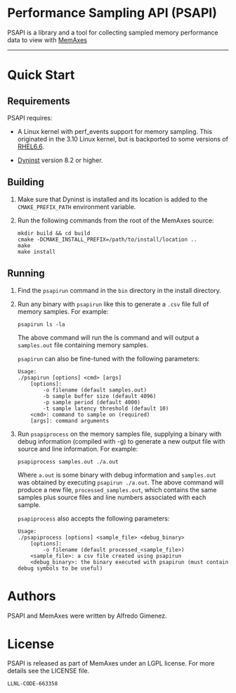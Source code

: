 # Performance Sampling API (PSAPI)

PSAPI is a library and a tool for collecting sampled memory
performance data to view with
[MemAxes](https://github.com/scalability-llnl/MemAxes)

----

# Quick Start

## Requirements

PSAPI requires:

* A Linux kernel with perf_events support for memory
  sampling.  This originated in the 3.10 Linux kernel, but is backported
  to some versions of [RHEL6.6](https://www.redhat.com/promo/Red_Hat_Enterprise_Linux6/).

* [Dyninst](http://www.dyninst.org) version 8.2 or higher.

## Building

1. Make sure that Dyninst is installed and its location is added to the
   `CMAKE_PREFIX_PATH` environment variable.

2. Run the following commands from the root of the MemAxes source:
   ```
   mkdir build && cd build
   cmake -DCMAKE_INSTALL_PREFIX=/path/to/install/location ..
   make
   make install
   ```

## Running

1. Find the `psapirun` command in the `bin` directory in the install
   directory.

2. Run any binary with `psapirun` like this to generate a `.csv` file
   full of memory samples.  For example:

   ```
   psapirun ls -la
   ```

   The above command will run the ls command and will output a
   `samples.out` file containing memory samples.


   `psapirun` can also be fine-tuned with the following parameters:

   ```
   Usage:
   ./psapirun [options] <cmd> [args]
       [options]:
           -o filename (default samples.out)
           -b sample buffer size (default 4096)
           -p sample period (default 4000)
           -t sample latency threshold (default 10)
       <cmd>: command to sample on (required)
       [args]: command arguments
   ```

3. Run `psapiprocess` on the memory samples file, supplying a binary 
   with debug information (compiled with -g) to generate a new output
   file with source and line information. For example:

   ```
   psapiprocess samples.out ./a.out
   ```

   Where `a.out` is some binary with debug information and `samples.out`
   was obtained by executing `psapirun ./a.out`. The above command
   will produce a new file, `processed_samples.out`, which contains
   the same samples plus source files and line numbers
   associated with each sample.

   `psapiprocess` also accepts the following parameters:

   ```
   Usage:
   ./psapiprocess [options] <sample_file> <debug_binary>
       [options]:
           -o filename (default processed_<sample_file>)
       <sample_file>: a csv file created using psapirun
       <debug_binary>: the binary executed with psapirun (must contain debug symbols to be useful)
   ```

# Authors

PSAPI and MemAxes were written by Alfredo Gimenez.

# License

PSAPI is released as part of MemAxes under an LGPL license. For more
details see the LICENSE file.

`LLNL-CODE-663358`
